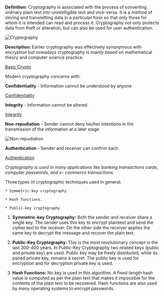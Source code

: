 <p>

**Definition:** Cryptography is associated with the process of converting ordinary plain text into unintelligible text and vice-versa. It is a method of storing and transmitting data in a particular form so that only those for whom it is intended can read and process it. Cryptography not only protects data from theft or alteration, but can also be used for user authentication.

![Cryptography](https://miro.medium.com/max/760/1*zSPtMkp70YN9JDhFRaHHXA.jpeg)

**Description:** Earlier cryptography was effectively synonymous with encryption but nowadays cryptography is mainly based on mathematical theory and computer science practice.

[Basic Crypto](https://inteng-storage.s3.amazonaws.com/img/iea/bM6AM9bM67/sizes/cyber-attack-abstract-access_resize_md.jpg)

Modern cryptography concerns with:

**Confidentiality** - Information cannot be understood by anyone

[Confidentiality](https://www.google.com/imgres?imgurl=https%3A%2F%2Fwww.ursinus.edu%2Flive%2Fimage%2Fgid%2F81%2Fwidth%2F1260%2Fheight%2F630%2Fcrop%2F1%2F4810_sample-confidentiality-agreement.rev.1417640752.jpg&imgrefurl=https%3A%2F%2Fwww.ursinus.edu%2Foffices%2Finformation-technology%2Finformation-usage-policies%2Fconfidentiality-agreement%2F&tbnid=ktS6x362D61YCM&vet=12ahUKEwivoYWSpLztAhWk2OAKHcjYCloQMygOegUIARDrAQ..i&docid=rolhThx5ptR0aM&w=800&h=400&q=confidentiality&hl=en&ved=2ahUKEwivoYWSpLztAhWk2OAKHcjYCloQMygOegUIARDrAQ)

**Integrity** - Information cannot be altered.

[Integrity](https://www.google.com/imgres?imgurl=https%3A%2F%2Fs3.amazonaws.com%2Fmentoring.redesign%2Fs3fs-public%2Fintergrity-sign.jpg&imgrefurl=https%3A%2F%2Fwww.score.org%2Fblog%2Fwhy-integrity-ultimate-employee-perk&tbnid=uqTc1Xa8qUi4hM&vet=12ahUKEwiEqImEpbztAhVL0OAKHSsJAcYQMygBegUIARDRAQ..i&docid=YEWN_7pms3_loM&w=725&h=482&q=integrity&hl=en&ved=2ahUKEwiEqImEpbztAhVL0OAKHSsJAcYQMygBegUIARDRAQ)

**Non-repudiation** - Sender cannot deny his/her intentions in the transmission of the information at a later stage

![Non-repudiation](https://www.google.com/imgres?imgurl=http%3A%2F%2Fblog.finjan.com%2Fwp-content%2Fuploads%2F2017%2F02%2FNon-repudiation.jpg&imgrefurl=https%3A%2F%2Fblog.finjan.com%2Fwhat-is-non-repudiation%2F&tbnid=-DOnSqwqXfKvoM&vet=12ahUKEwjF0tqopbztAhUq2-AKHYqjBeIQMygSegUIARDNAQ..i&docid=hQXWtZCU_Js-vM&w=450&h=219&q=Non-repudiation&hl=en&ved=2ahUKEwjF0tqopbztAhUq2-AKHYqjBeIQMygSegUIARDNAQ)

**Authentication** - Sender and receiver can confirm each

[Authentication](https://www.google.com/imgres?imgurl=https%3A%2F%2Fwww.loginradius.com%2Fblog%2Fwp-content%2Fuploads%2Fsites%2F4%2F2019%2F10%2FPasswordless-Authentication-main-image-1024x576.png&imgrefurl=https%3A%2F%2Fwww.loginradius.com%2Fblog%2F2019%2F10%2Fpasswordless-authentication-the-future-of-identity-and-security%2F&tbnid=8khAOJAeVWB2DM&vet=12ahUKEwjH6r3BpbztAhUKORQKHbBeAfUQMygOegUIARDpAQ..i&docid=ShiQtDvHRBGkeM&w=1024&h=576&q=Authentication&hl=en&ved=2ahUKEwjH6r3BpbztAhUKORQKHbBeAfUQMygOegUIARDpAQ)

*Cryptography is used in many applications like banking transactions cards, computer passwords, and e- commerce transactions.*

Three types of cryptographic techniques used in general.

    * Symmetric-key cryptography

    * Hash functions.

    * Public-key cryptography

1. **Symmetric-key Cryptography:** Both the sender and receiver share a single key. The sender uses this key to encrypt plaintext and send the cipher text to the receiver. On the other side the receiver applies the same key to decrypt the message and recover the plain text.

2. **Public-Key Cryptography:** This is the most revolutionary concept in the last 300-400 years. In Public-Key Cryptography two related keys (public and private key) are used. Public key may be freely distributed, while its paired private key, remains a secret. The public key is used for encryption and for decryption private key is used.

3. **Hash Functions:** No key is used in this algorithm. A fixed-length hash value is computed as per the plain text that makes it impossible for the contents of the plain text to be recovered. Hash functions are also used by many operating systems to encrypt passwords.
<p>
